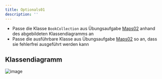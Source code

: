 ```yaml
---
title: Optionals01
description: ''
---
```


- Passe die Klasse `BookCollection` aus Übungsaufgabe [Maps02](../maps/maps02) anhand des abgebildeten Klassendiagramms an
- Passe die ausführbare Klasse aus Übungsaufgabe [Maps02](../maps/maps02) so an, dass sie fehlerfrei ausgeführt werden kann

## Klassendiagramm
![image](https://user-images.githubusercontent.com/47243617/235863354-e51d6269-74c0-423c-b246-399b36f9b14f.png)
